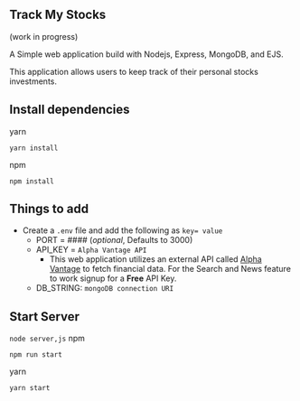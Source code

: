 ## Track My Stocks

(work in progress)

A Simple web application build with Nodejs, Express, MongoDB, and EJS.

This application allows users to keep track of their personal stocks investments.

## Install dependencies

yarn

```
yarn install
```

npm

```
npm install
```

## Things to add

- Create a `.env` file and add the following as `key= value`
  - PORT = #### (<i>optional</i>, Defaults to 3000)
  - API_KEY = `Alpha Vantage API`
    - This web application utilizes an external API called [Alpha Vantage](https://www.alphavantage.co/) to fetch financial data. For the Search and News feature to work signup for a <strong>Free</strong> API Key.
  - DB_STRING: `mongoDB connection URI`

## Start Server

`node server,js`
npm

```
npm run start
```

yarn

```
yarn start
```
